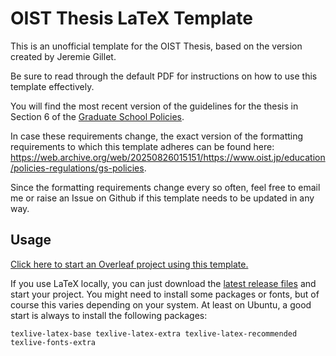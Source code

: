 # OIST Thesis LaTeX Template

This is an unofficial template for the OIST Thesis, based on the
version created by Jeremie Gillet.

Be sure to read through the default PDF for instructions on how to use
this template effectively.

You will find the most recent version of the guidelines for the thesis
in Section 6 of the [Graduate School Policies](https://www.oist.jp/education/policies-regulations/gs-policies).

In case these requirements change, the exact version of the formatting
requirements to which this template adheres can be found here:
https://web.archive.org/web/20250826015151/https://www.oist.jp/education/policies-regulations/gs-policies.

Since the formatting requirements change every so often, feel free to email
me or raise an Issue on Github if this template needs to be updated in any way.

## Usage

[Click here to start an Overleaf project using this template.](https://www.overleaf.com/docs?snip_uri=https://github.com/Jfeatherstone/LaTeX-template-phd-thesis/releases/download/v0.3/LaTeX-template-phd-thesis_v0.3.zip)

If you use LaTeX locally, you can just download the [latest release files](https://github.com/Jfeatherstone/LaTeX-template-phd-thesis/releases)
and start your project. You might need to install some packages or fonts,
but of course this varies depending on your system. At least on Ubuntu,
a good start is always to install the following packages:

```
texlive-latex-base texlive-latex-extra texlive-latex-recommended texlive-fonts-extra
```
